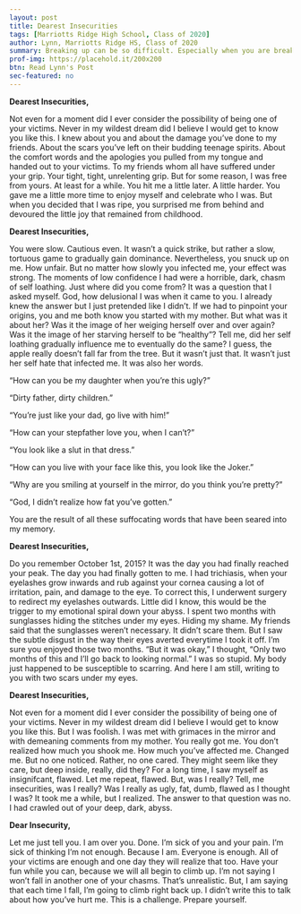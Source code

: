 ```yaml
---
layout: post
title: Dearest Insecurities
tags: [Marriotts Ridge High School, Class of 2020]  
author: Lynn, Marriotts Ridge HS, Class of 2020
summary: Breaking up can be so difficult. Especially when you are breaking up with an internal force that can easily overcome all that you are.
prof-img: https://placehold.it/200x200
btn: Read Lynn's Post
sec-featured: no
---
```


**Dearest Insecurities,**

Not even for a moment did I ever consider the possibility of being one of your victims. Never in my wildest dream did I believe I would get to know you like this. I knew about you and about the damage you’ve done to my friends. About the scars you’ve left on their budding teenage spirits. About the comfort words and the apologies you pulled from my tongue and handed out to your victims. To my friends whom all have suffered under your grip. Your tight, tight, unrelenting grip. But for some reason, I was free from yours. At least for a while. You hit me a little later. A little harder. You gave me a little more time to enjoy myself and celebrate who I was. But when you decided that I was ripe, you surprised me from behind and devoured the little joy that remained from childhood. 

**Dearest Insecurities,**

You were slow. Cautious even. It wasn’t a quick strike, but rather a slow, tortuous game to gradually gain dominance. Nevertheless, you snuck up on me. How unfair. But no matter how slowly you infected me, your effect was strong. The moments of low confidence I had were a horrible, dark, chasm of self loathing. Just where did you come from? It was a question that I asked myself. God, how delusional I was when it came to you. I already knew the answer but I just pretended like I didn’t. If we had to pinpoint your origins, you and me both know you started with my mother. But what was it about her? Was it the image of her weiging herself over and over again? Was it the image of her starving herself to be “healthy”? Tell me, did her self loathing gradually influence me to eventually do the same? I guess, the apple really doesn’t fall far from the tree. But it wasn’t just that. It wasn’t just her self hate that infected me. It was also her words. 

<section class="callout-lines">
<p>“How can you be my daughter when you’re this ugly?”</p>
<p>“Dirty father, dirty children.”</p>
<p>“You’re just like your dad, go live with him!”</p>
<p>“How can your stepfather love you, when I can’t?”</p>
<p>“You look like a slut in that dress.”</p>
<p>“How can you live with your face like this, you look like the Joker.”</p>
<p>“Why are you smiling at yourself in the mirror, do you think you’re pretty?”</p>
<p>“God, I didn’t realize how fat you’ve gotten.” </p>
</section>

You are the result of all these suffocating words that have been seared into my memory. 

**Dearest Insecurities,**

Do you remember October 1st, 2015? It was the day you had finally reached your peak. The day you had finally gotten to me. I had trichiasis, when your eyelashes grow inwards and rub against your cornea causing a lot of irritation, pain, and damage to the eye. To correct this, I underwent surgery to redirect my eyelashes outwards. Little did I know, this would be the trigger to my emotional spiral down your abyss. I spent two months with sunglasses hiding the stitches under my eyes. Hiding my shame. My friends said that the sunglasses weren’t necessary. It didn’t scare them. But I saw the subtle disgust in the way their eyes averted everytime I took it off. I’m sure you enjoyed those two months. “But it was okay,” I thought, “Only two months of this and I’ll go back to looking normal.” I was so stupid. My body just happened to be susceptible to scarring. And here I am still, writing to you with two scars under my eyes. 

**Dearest Insecurities,**

Not even for a moment did I ever consider the possibility of being one of your victims. Never in my wildest dream did I believe I would get to know you like this. But I was foolish. I was met with grimaces in the mirror and with demeaning comments from my mother. You really got me. You don’t realized how much you shook me. How much you’ve affected me. Changed me. But no one noticed. Rather, no one cared. They might seem like they care, but deep inside, really, did they? For a long time, I saw myself as insignifcant, flawed. Let me repeat, flawed. But, was I really? Tell, me insecurities, was I really? Was I really as ugly, fat, dumb, flawed as I thought I was? It took me a while, but I realized. The answer to that question was no. I had crawled out of your deep, dark, abyss.

**Dear Insecurity,**

Let me just tell you. I am over you. Done. I’m sick of you and your pain. I’m sick of thinking I’m not enough. Because I am. Everyone is enough. All of your victims are enough and one day they will realize that too. Have your fun while you can, because we will all begin to climb up. I’m not saying I won’t fall in another one of your chasms. That’s unrealistic. But, I am saying that each time I fall, I’m going to climb right back up. I didn’t write this to talk about how you’ve hurt me. This is a challenge. Prepare yourself.

